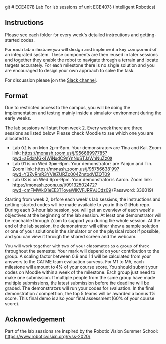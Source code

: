 git # ECE4078 Lab
For lab sessions of unit ECE4078 (Intelligent Robotics)

## Instructions
Please see each folder for every week's detailed instrcutions and getting-started codes.

For each lab milestone you will design and implement a key component of an integrated system. These components are then reused in later sessions and together they enable the robot to navigate through a terrain and locate targets accurately. For each milestone there is no single solution and you are encouraged to design your own approach to solve the task.

For discussion please join the [Slack channel](https://intelligentrobots2020.slack.com/archives/C0186M64UAY).

## Format
Due to restricted access to the campus, you will be doing the implementation and testing mainly inside a simulator environment during the early weeks. 

The lab sessions will start from week 2. Every week there are three sessions as listed below. Please check Moodle to see which one you are allocated to.

- Lab 02 is on Mon 2pm-5pm. Your demonstrators are Tina and Kal. Zoom link: https://monash.zoom.us/j/95668997785?pwd=aEdxMGk4WjNudC9nYnNuSTJaWnNuZz09
- Lab 01 is on Wed 3pm-6pm. Your demonstrators are Yanjun and Tin. Zoom link: https://monash.zoom.us/j/95756638199?pwd=Y3ZyRmR3YVI0ZURZc004ZmtodVlZQT09
- Lab 03 is on Wed 6pm-9pm. Your demonstrator is Aaron. Zoom link: https://monash.zoom.us/j/99132502472?pwd=cmFMWkQ1eEE3T1oyeWlKVFJRRVJCdz09 (Password: 336019)

Starting from week 2, before each week's lab sessions, the instructions and getting-started codes will be made available to you in this GitHub repo. During each 3-hour lab session, you will get an overview of each week's objectives at the beginning of the lab session. At least one demonstrator will be reachable through Zoom to support you during the whole session. At the end of the lab session, the demonstrator will either show a sample solution or one of your solutions in the simulator or on the physical robot if possible, and you can view it through the shared screen and the webcam. 

You will work together with two of your classmates as a group of three throughout the semester. Your mark will depend on your contribution to the group. A scaling factor between 0.9 and 1.1 will be calculated from your answers to the CATME team evaluation surveys. For M1 to M5, each milestone will amount to 4% of your course score. You should submit your codes on Moodle within a week of the milestone. Each group just need to make one submission. If multiple people from the same group have made multiple submissions, the latest submission before the deadline will be graded. The demonstrators will run your codes for evaluation. In the final demonstration / competition, the top 5 teams will be awarded a bonus 1% score. This final demo is also your final assessment (60% of your course score).

## Acknowledgement
Part of the lab sessions are inspired by the Robotic Vision Summer School: https://www.roboticvision.org/rvss-2020/
